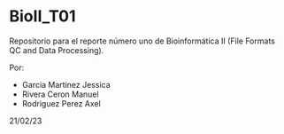 # BioII_T01
Repositorio para el reporte número uno de Bioinformática II (File Formats QC and Data Processing).

Por:
- Garcia Martinez Jessica
- Rivera Ceron Manuel
- Rodriguez Perez Axel

21/02/23
